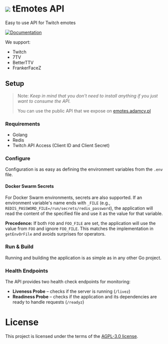 #  ![](https://emotes.adamcy.pl/v1/channel/adiq/emotes/7tv/proxy?emote=Harambe&size=1x) tEmotes API
 
Easy to use API for Twitch emotes

[![Documentation](https://img.shields.io/badge/docs-see_how_to_use-brightgreen?style=for-the-badge&logo=readthedocs)](https://adiq.stoplight.io/docs/temotes/YXBpOjMyNjU2ODIx-t-emotes-api)

We support:
* Twitch
* 7TV
* BetterTTV
* FrankerFaceZ

## Setup

> Note: _Keep in mind that you don't need to install anything if you just want to consume the API._
> 
> You can use the public API that we expose on [emotes.adamcy.pl](https://adiq.stoplight.io/docs/temotes/YXBpOjMyNjU2ODIx-t-emotes-api)

### Requirements

* Golang
* Redis
* Twitch API Access (Client ID and Client Secret)

### Configure

Configuration is as easy as defining the environment variables from the `.env` file.

#### Docker Swarm Secrets

For Docker Swarm environments, secrets are also supported. If an environment variable's name ends with `_FILE` (e.g., `REDIS_PASSWORD_FILE=/run/secrets/redis_password`), the application will read the content of the specified file and use it as the value for that variable.

**Precedence:** If both `FOO` and `FOO_FILE` are set, the application will use the value from `FOO` and ignore `FOO_FILE`. This matches the implementation in `getEnvOrFile` and avoids surprises for operators.
### Run & Build

Running and building the application is as simple as in any other Go project.

### Health Endpoints

The API provides two health check endpoints for monitoring:

- **Liveness Probe** – checks if the server is running (`/livez`)
- **Readiness Probe** – checks if the application and its dependencies are ready to handle requests (`/readyz`)

# License

This project is licensed under the terms of the [AGPL-3.0 license](agpl-3.0.md).

